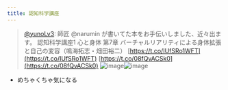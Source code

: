 ```yaml
---
title: 認知科学講座
---
```



 > 
 > [@yunoLv3](https://twitter.com/yunoLv3/status/1566762568978337792/photo/1): 師匠 @narumin が書いてた本をお手伝いしました、近々出ます。
 > 認知科学講座1 心と身体
 > 第7章 バーチャルリアリティによる身体拡張と自己の変容（鳴海拓志・畑田裕二）
 > [https://t.co/IUfSRo1WFT](https://t.co/IUfSRo1WFT)
 > [https://t.co/08fQvACSk0](https://t.co/08fQvACSk0)
 > ![image](https://pbs.twimg.com/media/Fb5CQFVVEAA1Vry.jpg)![image](https://pbs.twimg.com/media/Fb5CQN7VUAAhoyQ.jpg)

* めちゃくちゃ気になる
